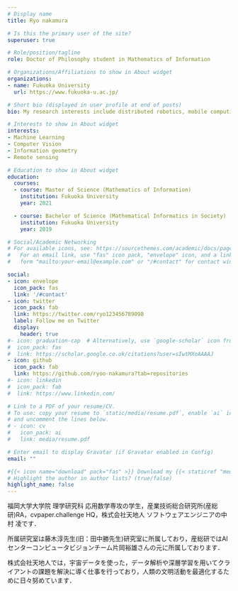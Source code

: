 ```yaml
---
# Display name
title: Ryo nakamura

# Is this the primary user of the site?
superuser: true

# Role/position/tagline
role: Doctor of Philosophy student in Mathematics of Information

# Organizations/Affiliations to show in About widget
organizations:
- name: Fukuoka University
  url: https://www.fukuoka-u.ac.jp/

# Short bio (displayed in user profile at end of posts)
bio: My research interests include distributed robotics, mobile computing and programmable matter.

# Interests to show in About widget
interests:
- Machine Learning
- Computer Vision
- Information geometry
- Remote sensing

# Education to show in About widget
education:
  courses:
  - course: Master of Science (Mathematics of Information)
    institution: Fukuoka University 
    year: 2021

  - course: Bachelor of Science (Mathematical Informatics in Society)
    institution: Fukuoka University 
    year: 2019

# Social/Academic Networking
# For available icons, see: https://sourcethemes.com/academic/docs/page-builder/#icons
#   For an email link, use "fas" icon pack, "envelope" icon, and a link in the
#   form "mailto:your-email@example.com" or "/#contact" for contact widget.

social:
- icon: envelope
  icon_pack: fas
  link: '/#contact'
- icon: twitter
  icon_pack: fab
  link: https://twitter.com/ryo123456789098
  label: Follow me on Twitter
  display:
    header: true
#- icon: graduation-cap  # Alternatively, use `google-scholar` icon from `ai` icon pack
#  icon_pack: fas
#  link: https://scholar.google.co.uk/citations?user=sIwtMXoAAAAJ
- icon: github
  icon_pack: fab
  link: https://github.com/ryoo-nakamura?tab=repositories
#- icon: linkedin
#  icon_pack: fab
#  link: https://www.linkedin.com/

# Link to a PDF of your resume/CV.
# To use: copy your resume to `static/media/resume.pdf`, enable `ai` icons in `params.toml`, 
# and uncomment the lines below.
# - icon: cv
#   icon_pack: ai
#   link: media/resume.pdf

# Enter email to display Gravatar (if Gravatar enabled in Config)
email: ""

#{{< icon name="download" pack="fas" >}} Download my {{< staticref "media/demo_resume.pdf" "newtab" >}}resumé{{< /staticref >}}.
# Highlight the author in author lists? (true/false)
highlight_name: false
---
```

福岡大学大学院 理学研究科 応用数学専攻の学生，産業技術総合研究所(産総研)RA，cvpaper.challenge HQ，株式会社天地人 ソフトウェアエンジニアの中村 凌です．

所属研究室は藤木淳先生(旧：田中勝先生)研究室に所属しており，産総研ではAIセンターコンピュータビジョンチーム片岡裕雄さんの元に所属しております．

株式会社天地人では，宇宙データを使った，データ解析や深層学習を用いてクライアントの課題を解決に導く仕事を行っており，人類の文明活動を最適化するために日々努めています．


